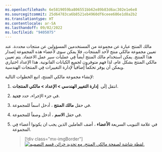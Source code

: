```yaml
---
ms.openlocfilehash: 6e5819059ba806551bb62e89b83d6ac302e1e6e8
ms.sourcegitcommit: 25d64783ca6b8521eb4960df6ceee686e1d8a2b2
ms.translationtype: HT
ms.contentlocale: ar-SA
ms.lasthandoff: 09/02/2022
ms.locfileid: "9405075"
---
```

مالك المنتج عبارة عن مجموعة من المستخدمين المسؤولين عن منتجات محددة. عند تعيين مجموعة مالكي منتج لأحد المنتجات، فلا يمكن سوى لأعضاء هذه المجموعة إصدار هذا المنتج. يمكن استخدام مالك المنتج أيضاً فِي عمليات سير عمل الاعتماد. يتم تعيين مالكي المنتج بشكل عام، لذا فهم متوفرون لجميع الكيانات القانونية. هذا الإعداد اختياري ويمكن أن يوفر تحكماً إضافياً لإدارة التغييرات فِي المنتجات الهندسية.

لإنشاء مجموعة مالكي المنتج، اتبع الخطوات التالية:

1. انتقل إلَى  **إدارة التغيير الهندسي > الإعداد > مالكي المنتجات**.

1. في جزء الإجراء، حدد **جديد**.

1. في حقل **مالك المنتج** ، أدخل اسماً للمجموعة.

1. في حقل **الاسم** ، أدخل وصفاً للمجموعة.

1. في علامة التبويب السريعة **الأعضاء** ، أضف العاملين الذين يجب ان يكونوا أعضاء فِي المجموعة.

    > [!div class="mx-imgBorder"]
    > [![لقطة شاشة لصفحة مالكي المنتج، مع تحديد خزائن قسم التصميم.](../media/product-owner-groups.png)](../media/product-owner-groups.png#lightbox)
